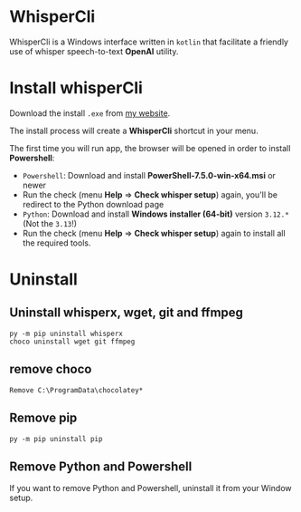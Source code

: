 # WhisperCli

WhisperCli is a Windows interface written in `kotlin` that
facilitate a friendly use of whisper speech-to-text **OpenAI** utility.

# Install whisperCli

Download the install `.exe` from [my website](https://www.andreagaspardo.it/software/whispercli).

The install process will create a **WhisperCli** shortcut in your menu.

The first time you will run app, the browser will be opened in order to install **Powershell**:

- `Powershell`: Download and install **PowerShell-7.5.0-win-x64.msi** or newer
- Run the check (menu **Help** &rArr; **Check whisper setup**) again, you'll be redirect to the Python download page
- `Python`: Download and install **Windows installer (64-bit)** version `3.12.*` (Not the `3.13`!)
- Run the check (menu **Help** &rArr; **Check whisper setup**) again to install all the required tools. 

# Uninstall

## Uninstall whisperx, wget, git and ffmpeg
    py -m pip uninstall whisperx
    choco uninstall wget git ffmpeg

## remove choco

    Remove C:\ProgramData\chocolatey*

## Remove pip
    py -m pip uninstall pip

## Remove Python and Powershell

If you want to remove Python and Powershell, uninstall it from your Window setup. 